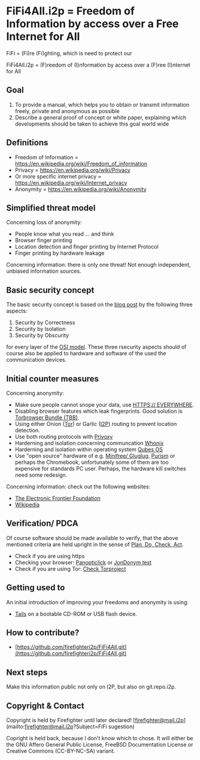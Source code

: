 # FiFi4All.i2p = Freedom of Information by access over a Free Internet for All

FiFi = (Fi)re (Fi)ghting, which is need to protect our

FiFi4All.i2p = (F)reedom of (I)nformation by access over a (F)ree (I)nternet for All

## Goal

1.  To provide a manual, which helps you to obtain or transmit information freely, private and anonymous as possible
2.  Describe a general proof of concept or white paper, explaining which developments should be taken to achieve this goal world wide

## Definitions

*   Freedom of Information = <https://en.wikipedia.org/wiki/Freedom_of_information>
*   Privacy = <https://en.wikipedia.org/wiki/Privacy>
*   Or more specific internet privacy = <https://en.wikipedia.org/wiki/Internet_privacy>
*   Anonymity = <https://en.wikipedia.org/wiki/Anonymity>

## Simplified threat model

Concerning loss of anonymity:

*   People know what you read ... and think
*   Browser finger printing
*   Location detection and finger printing by Internet Protocol
*   Finger printing by hardware leakage

Concerning information: there is only one threat! Not enough independent, unbiased information sources.

## Basic security concept

The basic security concept is based on the [blog post](https://theinvisiblethings.blogspot.ca/2008/09/three-approaches-to-computer-security.html) by the following three aspects:

1.  Security by Correctness
2.  Security by Isolation
3.  Security by Obscurity

for every layer of the [OSI model](https://en.wikipedia.org/wiki/OSI_model). These three rsecurity aspects should of course also be applied to hardware and software of the used the communication devices.

## Initial counter measures

Concerning anonymity:

*   Make sure people cannot snope your data, use [HTTPS:// EVERYWHERE](https://www.eff.org/https-everywhere).
*   Disabling browser features which leak fingerprints. Good solution is [Torbrowser Bundle (TBB)](https://www.torproject.org/projects/torbrowser.html.en).
*   Using either Onion ([Tor](https://www.torproject.org/)) or Garlic ([I2P](https://geti2p.net/)) routing to prevent location detection.
*   Use both routing protocols with [Privoxy](https://www.privoxy.org/)
*   Harderning and isolation concerning communcation [Whonix](https://www.whonix.org/)
*   Harderning and isolation within operating system [Qubes OS](https://www.qubes-os.org/)
*   Use "open source" hardware of e.g. [Minifree/ Gluglug](https://minifree.org/), [Purism](https://puri.sm/) or perhaps the Chromebook, unfortunately some of them are too expensive for standards PC user. Perhaps, the hardware kill switches need some redesign.

Concerning information: check out the following websites:

*   [The Electronic Frontier Foundation](https://www.eff.org/)
*   [Wikipedia](https://www.wikipedia.org/)

## Verification/ PDCA

Of course software should be made available to verify, that the above mentioned criteria are held upright in the sense of [Plan, Do, Check, Act](https://en.wikipedia.org/wiki/PDCA).

*   Check if you are using https
*   Checking your browser: [Panopticlick](https://panopticlick.eff.org/) or [JonDonym test](http://ip-check.info/?lang=en)
*   Check if you are using Tor: [Check Torproject](https://check.torproject.org/)

## Getting used to

An initial introduction of improving your freedoms and anonymity is using:

*   [Tails](https://tails.boum.org/) on a bootable CD-ROM or USB flash device.

## How to contribute?

* [https://github.com/firefighteri2p/FiFi4All.git](https://github.com/firefighteri2p/FiFi4All.git)

## Next steps

Make this information public not only on I2P, but also on git.repo.i2p.

## Copyright & Contact

Copyright is held by Firefighter until later declared! [firefighter@mail.i2p](mailto:firefighter@mail.i2p?Subject=FiFi sugestion)

Copright is held back, because I don't know which to chose. It will either be the GNU Affero General Public License, FreeBSD Documentation License or Creative Commons (CC-BY-NC-SA) variant.
